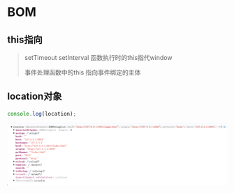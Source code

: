 # BOM

## this指向

> setTimeout setInterval 函数执行时的this指代window
>
> 事件处理函数中的this 指向事件绑定的主体 

## location对象

```js
console.log(location);
```

<img src='./images/06/01.png'>

